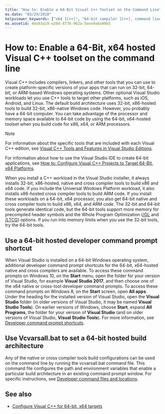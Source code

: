 ```yaml
---
title: "How to: Enable a 64-Bit Visual C++ Toolset on the Command Line"
ms.date: "03/29/2018"
helpviewer_keywords: ["x64 [C++]", "64-bit compiler [C++], command line usage", "64-bit compiler [C++], toolset enabling at command line", "command line [C++], 64-bit compiler", "Itanium [C++], command-line compiler", "IPF", "Itanium [C++]", "IPF, command-line compiler", "x64 [C++], command-line compiler"]
ms.assetid: 4da93a19-e20d-4778-902a-5eee9a6a90b5
---
```

# How to: Enable a 64-Bit, x64 hosted Visual C++ toolset on the command line

Visual C++ includes compilers, linkers, and other tools that you can use to create platform-specific versions of your apps that can run on 32-bit, 64-bit, or ARM-based Windows operating systems. Other optional Visual Studio workloads let you use C++ tools to target other platforms, such as iOS, Android, and Linux. The default build architecture uses 32-bit, x86-hosted tools to build 32-bit, x86-native Windows code. However, you probably have a 64-bit computer. You can take advantage of the processor and memory space available to 64-bit code by using the 64-bit, x64-hosted toolset when you build code for x86, x64, or ARM processors.

> [!NOTE]
> For information about the specific tools that are included with each Visual C++ edition, see [Visual C++ Tools and Features in Visual Studio Editions](../ide/visual-cpp-tools-and-features-in-visual-studio-editions.md).
>
> For information about how to use the Visual Studio IDE to create 64-bit applications, see [How to: Configure Visual C++ Projects to Target 64-Bit, x64 Platforms](../build/how-to-configure-visual-cpp-projects-to-target-64-bit-platforms.md).

When you install a C++ workload in the Visual Studio installer, it always installs 32-bit, x86-hosted, native and cross compiler tools to build x86 and x64 code. If you include the Universal Windows Platform workload, it also installs x86-hosted cross compiler tools to build ARM code. If you install these workloads on a 64-bit, x64 processor, you also get 64-bit native and cross compiler tools to build x86, x64, and ARM code. The 32-bit and 64-bit tools generate identical code, but the 64-bit tools support more memory for precompiled header symbols and the Whole Program Optimization ([/GL](../build/reference/gl-whole-program-optimization.md) and [/LTCG](../build/reference/ltcg-link-time-code-generation.md)) options. If you run into memory limits when you use the 32-bit tools, try the 64-bit tools.

## Use a 64-bit hosted developer command prompt shortcut

When Visual Studio is installed on a 64-bit Windows operating system, additional developer command prompt shortcuts for the 64-bit, x64-hosted native and cross compilers are available. To access these command prompts on Windows 10, on the **Start** menu, open the folder for your version of Visual Studio, for example **Visual Studio 2017**, and then choose one of the x64 native or cross-tool developer command prompts. To access these command prompts on Windows 8, on the **Start** screen, open **All apps**. Under the heading for the installed version of Visual Studio, open the **Visual Studio** folder (in older versions of Visual Studio, it may be named **Visual Studio Tools**). On earlier versions of Windows, choose **Start**, expand **All Programs**, the folder for your version of **Visual Studio** (and on older versions of Visual Studio, **Visual Studio Tools**). For more information, see [Developer command prompt shortcuts](../build/building-on-the-command-line.md#developer-command-prompt-shortcuts).

## Use Vcvarsall.bat to set a 64-bit hosted build architecture

Any of the native or cross compiler tools build configurations can be used on the command line by running the vcvarsall.bat command file. This command file configures the path and environment variables that enable a particular build architecture in an existing command prompt window. For specific instructions, see [Developer command files and locations](../build/building-on-the-command-line.md#developer-command-files-and-locations).

## See also

- [Configure Visual C++ for 64-bit, x64 targets](../build/configuring-programs-for-64-bit-visual-cpp.md)
